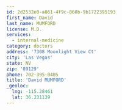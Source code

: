 ```yaml
---
id: 2d2532e0-a861-4f9c-860b-9b1722395193
first_name: David
last_name: MUMFORD
license: M.D.
services:
  - internal-medicine
category: doctors
address: '7308 Moonlight View Ct'
city: 'Las Vegas'
state: NV
zip: '89129'
phone: 702-395-0405
title: 'David MUMFORD'
_geoloc:
  lng: -115.28461
  lat: 36.231139
---
```

